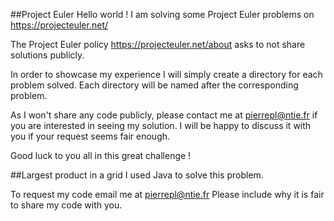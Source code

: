 ##Project Euler
Hello world ! I am solving some Project Euler problems on https://projecteuler.net/

The Project Euler policy https://projecteuler.net/about asks to not share solutions publicly.

In order to showcase my experience I will simply create a directory for each problem solved.
Each directory will be named after the corresponding problem.

As I won't share any code publicly, please contact me at pierrepl@ntie.fr if you are interested in seeing my solution.
I will be happy to discuss it with you if your request seems fair enough.

Good luck to you all in this great challenge !

##Largest product in a grid
I used Java to solve this problem.

To request my code email me at pierrepl@ntie.fr
Please include why it is fair to share my code with you.
